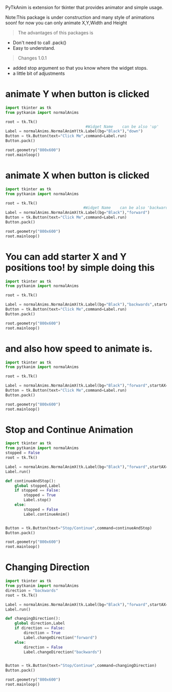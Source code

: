 PyTkAnim is extension for tkinter that provides animator and simple usage.

Note:This package is under construction and many style of animations soon!
     for now you can only animate X,Y,Width and Height



> The advantages of this packages is
* Don't need to call .pack()
* Easy to understand.

> Changes 1.0.1
* added stop argument so that you know where the widget stops.
* a little bit of adjustments

# animate Y when button is clicked
```python
import tkinter as tk
from pytkanim import normalAnims

root = tk.Tk() 
                                   #Widget Name    can be also 'up'
Label = normalAnims.NormalAnimY(tk.Label(bg="Black"),"down") 
Button = tk.Button(text="Click Me",command=Label.run)
Button.pack()

root.geometry("800x600")
root.mainloop()
```


# animate X when button is clicked
```python
import tkinter as tk
from pytkanim import normalAnims

root = tk.Tk()
                                  #Widget Name    can be also 'backwards'
Label = normalAnims.NormalAnimX(tk.Label(bg="Black"),"forward") 
Button = tk.Button(text="Click Me",command=Label.run)
Button.pack()

root.geometry("800x600")
root.mainloop()
```

# You can add starter X and Y positions too! by simple doing this
```python
import tkinter as tk
from pytkanim import normalAnims

root = tk.Tk()

Label = normalAnims.NormalAnimX(tk.Label(bg="Black"),"backwards",startAX=0.5,startAY=0.5)
Button = tk.Button(text="Click Me",command=Label.run)
Button.pack()

root.geometry("800x600")
root.mainloop()
```

# and also how speed to animate is.
```python
import tkinter as tk
from pytkanim import normalAnims

root = tk.Tk()

Label = normalAnims.NormalAnimX(tk.Label(bg="Black"),"forward",startAX=0.5,startAY=0.5,speed=10) #Higher amount of speed the more it goes slower
Button = tk.Button(text="Click Me",command=Label.run)
Button.pack()

root.geometry("800x600")
root.mainloop()
```

# Stop and Continue Animation 
```python
import tkinter as tk
from pytkanim import normalAnims
stopped = False
root = tk.Tk()

Label = normalAnims.NormalAnimX(tk.Label(bg="Black"),"forward",startAX=0,startAY=0.5,speed=10)
Label.run()

def continueAndStop():
    global stopped,Label
    if stopped == False:
        stopped = True
        Label.stop()
    else:
        stopped = False
        Label.continueAnim()


Button = tk.Button(text="Stop/Continue",command=continueAndStop)
Button.pack()

root.geometry("800x600")
root.mainloop()
```

# Changing Direction
```python
import tkinter as tk
from pytkanim import normalAnims
direction = "backwards"
root = tk.Tk()

Label = normalAnims.NormalAnimX(tk.Label(bg="Black"),"forward",startAX=0,startAY=0.5,speed=10)
Label.run()

def changingDirection():
    global direction,Label
    if direction == False:
        direction = True
        Label.changeDirection("forward")
    else:
        direction = False
        Label.changeDirection("backwards")


Button = tk.Button(text="Stop/Continue",command=changingDirection)
Button.pack()

root.geometry("800x600")
root.mainloop()
```